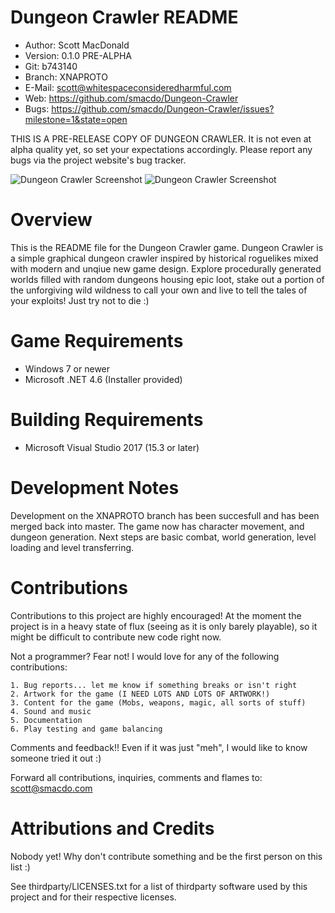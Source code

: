 Dungeon Crawler README
=======================
 * Author: Scott MacDonald
 * Version: 0.1.0 PRE-ALPHA
 * Git:  b743140
 * Branch: XNAPROTO
 * E-Mail: scott@whitespaceconsideredharmful.com
 * Web: https://github.com/smacdo/Dungeon-Crawler
 * Bugs: https://github.com/smacdo/Dungeon-Crawler/issues?milestone=1&state=open

THIS IS A PRE-RELEASE COPY OF DUNGEON CRAWLER. It is not even at alpha quality
yet, so set your expectations accordingly. Please report any bugs via the
project website's bug tracker.

![Dungeon Crawler Screenshot](http://imgur.com/a/xF9RF)
![Dungeon Crawler Screenshot](http://i.imgur.com/8ODmQ.png)

Overview
========
This is the README file for the Dungeon Crawler game. Dungeon Crawler is a
simple graphical dungeon crawler inspired by historical roguelikes mixed with
modern and unqiue new game design. Explore procedurally generated worlds
filled with random dungeons housing epic loot, stake out a portion of the
unforgiving wild wildness to call your own and live to tell the tales of your
exploits! Just try not to die :)

Game Requirements
=================

 * Windows 7 or newer
 * Microsoft .NET 4.6 (Installer provided)

Building Requirements
=====================
 * Microsoft Visual Studio 2017 (15.3 or later)

Development Notes
=================
Development on the XNAPROTO branch has been succesfull and has been merged back into master. The game now has character movement, and dungeon generation. Next steps are basic combat, world generation, level loading and level transferring.

Contributions
=============

Contributions to this project are highly encouraged! At the moment the project
is in a heavy state of flux (seeing as it is only barely playable), so it might
be difficult to contribute new code right now.

Not a programmer? Fear not! I would love for any of the following contributions:

    1. Bug reports... let me know if something breaks or isn't right
    2. Artwork for the game (I NEED LOTS AND LOTS OF ARTWORK!)
    3. Content for the game (Mobs, weapons, magic, all sorts of stuff)
    4. Sound and music
    5. Documentation
    6. Play testing and game balancing
	
Comments and feedback!! Even if it was just "meh", I would like to know someone tried it out :)

Forward all contributions, inquiries, comments and flames to: scott@smacdo.com

Attributions and Credits
=========================
Nobody yet! Why don't contribute something and be the first person on this list :)

See thirdparty/LICENSES.txt for a list of thirdparty software used by this project and for their
respective licenses.
